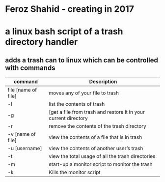 # Feroz Shahid - creating in 2017
# a linux bash script of a trash directory handler

## adds a trash can to linux which can be controlled with commands

| command | Description| 
| --------|---------|
| file [name of file]  | moves any of your file to trash   | 
| -l | list the contents of trash | 
| -g | [get a file from trash and restore it in your current directory |
| -r | remove the contents of the trash directory | 
| -v [name of file] | view the contents of a file that is in trash | 
| -u [username] | view the contents of another user’s trash | 
| -t | view the total usage of all the trash directories | 
| -m | start-up a monitor script to monitor the trash | 
| -k | Kills the monitor script | 
